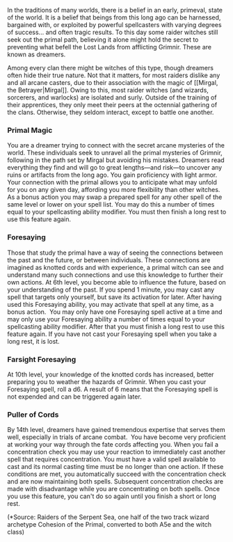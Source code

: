 In the traditions of many worlds, there is a belief in an early, primeval, state of the world. It is a belief that beings from this long ago can be harnessed, bargained with, or exploited by powerful spellcasters with varying degrees of success... and often tragic results. To this day some raider witches still seek out the primal path, believing it alone might hold the secret to preventing what befell the Lost Lands from afflicting Grimnir. These are known as dreamers. 

Among every clan there might be witches of this type, though dreamers often hide their true nature. Not that it matters, for most raiders dislike any and all arcane casters, due to their association with the magic of [[Mirgal, the Betrayer|Mirgal]]. Owing to this, most raider witches (and wizards, sorcerers, and warlocks) are isolated and surly. Outside of the training of their apprentices, they only meet their peers at the octennial gathering of the clans. Otherwise, they seldom interact, except to battle one another.

### Primal Magic
You are a dreamer trying to connect with the secret arcane mysteries of the world. These individuals seek to unravel all the primal mysteries of Grimnir, following in the path set by Mirgal but avoiding his mistakes. Dreamers read everything they find and will go to great lengths—and risk—to uncover any ruins or artifacts from the long ago.
You gain proficiency with light armor. 
Your connection with the primal allows you to anticipate what may unfold for you on any given day, affording you more flexibility than other witches. As a bonus action you may swap a prepared spell for any other spell of the same level or lower on your spell list. You may do this a number of times equal to your spellcasting ability modifier. You must then finish a long rest to use this feature again.


### Foresaying
Those that study the primal have a way of seeing the connections between the past and the future, or between individuals. These connections are imagined as knotted cords and with experience, a primal witch can see and understand many such connections and use this knowledge to further their own actions. At 6th level, you become able to influence the future, based on your understanding of the past.
If you spend 1 minute, you may cast any spell that targets only yourself, but save its activation for later. After having used this Foresaying ability, you may activate that spell at any time, as a bonus action.  You may only have one Foresaying spell active at a time and may only use your Foresaying ability a number of times equal to your spellcasting ability modifier. After that you must finish a long rest to use this feature again. If you have not cast your Foresaying spell when you take a long rest, it is lost.

### Farsight Foresaying
At 10th level, your knowledge of the knotted cords has increased, better preparing you to weather the hazards of Grimnir.
When you cast your Foresaying spell, roll a d6. A result of 6 means that the Foresaying spell is not expended and can be triggered again later.

### Puller of Cords
By 14th level, dreamers have gained tremendous expertise that serves them well, especially in trials of arcane combat. 
You have become very proficient at working your way through the fate cords affecting you. When you fail a concentration check you may use your reaction to immediately cast another spell that requires concentration. You must have a valid spell available to cast and its normal casting time must be no longer than one action. If these conditions are met, you automatically succeed with the concentration check and are now maintaining both spells. Subsequent concentration checks are made with disadvantage while you are concentrating on both spells. Once you use this feature, you can't do so again until you finish a short or long rest.

(*Source: Raiders of the Serpent Sea, one half of the two track wizard archetype Cohesion of the Primal, converted to both A5e and the witch class)